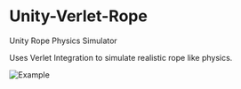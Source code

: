 # Unity-Verlet-Rope
Unity Rope Physics Simulator

Uses Verlet Integration to simulate realistic rope like physics.

![Example](https://i.imgur.com/svMTosK.gif)
